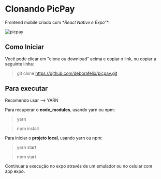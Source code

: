 # Clonando PicPay

Frontend mobile criado com **React Native e Expo*"*.

![picpay](https://user-images.githubusercontent.com/60484585/82766835-b9a0e100-9df8-11ea-925c-962f35d0e94d.jpg)

## Como Iniciar 

Você pode clicar em "clone ou download" acima e copiar o link, ou copiar a seguinte linha: 
> git clone https://github.com/deborafelix/picpay.git

## Para executar

Recomendo usar --> YARN

 Para recuperar o **node_modules**, usando yarn ou npm:
> yarn 

> npm install

Para iniciar o **projeto local**, usando yarn ou npm:
> yarn start

> npm start

Continuar a execução no expo através de um emulador ou no celular com app expo.
